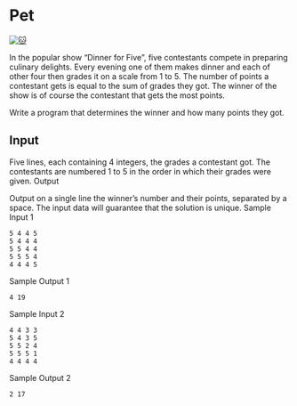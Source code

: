 # Pet

[![:cat:](https://open.kattis.com/favicon)](https://open.kattis.com/problems/pet)

In the popular show “Dinner for Five”, five contestants compete in preparing culinary delights. Every evening one of them makes dinner and each of other four then grades it on a scale from 1 to 5. The number of points a contestant gets is equal to the sum of grades they got. The winner of the show is of course the contestant that gets the most points.

Write a program that determines the winner and how many points they got.

## Input

Five lines, each containing 4 integers, the grades a contestant got. The contestants are numbered 1 to 5 in the order in which their grades were given.
Output

Output on a single line the winner’s number and their points, separated by a space. The input data will guarantee that the solution is unique.
Sample Input 1
```
5 4 4 5
5 4 4 4
5 5 4 4
5 5 5 4
4 4 4 5
```
Sample Output 1
```
4 19
```

Sample Input 2
```
4 4 3 3
5 4 3 5
5 5 2 4
5 5 5 1
4 4 4 4
```
Sample Output 2
```
2 17
```
